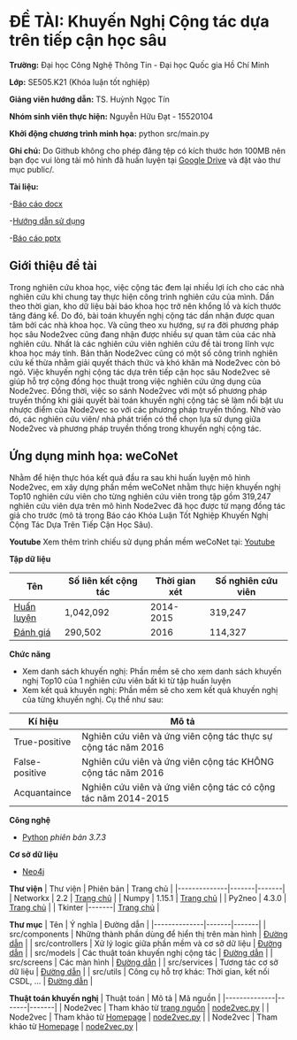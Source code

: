 # ĐỀ TÀI: Khuyến Nghị Cộng tác dựa trên tiếp cận học sâu
**Trường:** Đại học Công Nghệ Thông Tin - Đại học Quốc gia Hồ Chí Minh

**Lớp:** SE505.K21 (Khóa luận tốt nghiệp)

**Giảng viên hướng dẫn:** TS. Huỳnh Ngọc Tín

**Nhóm sinh viên thực hiện:** Nguyễn Hữu Đạt - 15520104

**Khởi động chương trình minh họa:** python src/main.py

**Ghi chú:** 
Do Github không cho phép đăng tệp có kích thước hơn 100MB nên bạn đọc vui lòng tải mô hình đã huấn luyện tại [Google Drive](https://drive.google.com/file/d/122n-UZNBmxoKSiVoixZBPfVCByPvf4Y1/view?usp=sharing) và đặt vào thư mục public/. 

**Tài liệu:** 

 -[Báo cáo docx](https://drive.google.com/file/d/1IzdFMSYUda5PmjjVrTmbfTPRqW0NSzDM/view?usp=sharing)
 
 -[Hướng dẫn sử dụng](https://drive.google.com/file/d/1WhpDVFGPHhlU1LxVVMWa5kPtQmTuv7Gp/view?usp=sharing)
 
 -[Báo cáo pptx](https://drive.google.com/file/d/1V-Xo2Nn-t7QKxX8G1EdzwfQhbsk4BYGJ/view?usp=sharing)

## Giới thiệu đề tài
 Trong nghiên cứu khoa học, việc cộng tác đem lại nhiều lợi ích cho các nhà nghiên cứu khi chung tay thực hiện công trình nghiên cứu của mình. Dần theo thời gian, kho dữ liệu bài báo khoa học trở nên khổng lồ và kích thước tăng đáng kể. Do đó, bài toán khuyến nghị cộng tác dần nhận được quan tâm bởi các nhà khoa học. Và cũng theo xu hướng, sự ra đời phương pháp học sâu Node2vec cũng đang nhận được nhiều sự quan tâm của các nhà nghiên cứu. Nhất là các nghiên cứu viên nghiên cứu đề tài trong lĩnh vực khoa học máy tính. Bản thân Node2vec cũng có một số công trình nghiên cứu kế thừa nhằm giải quyết thách thức và khó khăn mà Node2vec còn bỏ ngỏ. Việc khuyến nghị cộng tác dựa trên tiếp cận học sâu Node2vec sẽ giúp hỗ trợ cộng đồng học thuật trong việc nghiên cứu ứng dụng của Node2vec. Đồng thời, việc so sánh Node2vec với một số phương pháp truyền thống khi giải quyết bài toán khuyến  nghị cộng tác sẽ làm nổi bật ưu nhược điểm của Node2vec so với các phương pháp truyền thống. Nhờ vào đó, các nghiên cứu viên/ nhà phát triển có thể chọn lựa sử dụng giữa Node2vec và phương pháp truyền thống trong khuyến nghị cộng tác.

## Ứng dụng minh họa: weCoNet 
 Nhằm để hiện thực hóa kết quả đầu ra sau khi huấn luyện mô hình Node2vec, em xây dựng phần mềm weCoNet nhằm thực hiện khuyến nghị Top10 nghiên cứu viên cho từng nghiên cứu viên trong tập gồm 319,247 nghiên cứu viên dựa trên mô hình Node2vec đã học được từ mạng đồng tác giả cho trước (mô tả trong Báo cáo Khóa Luận Tốt Nghiệp Khuyến Nghị Cộng Tác Dựa Trên Tiếp Cận Học Sâu). 

**Youtube**
Xem thêm trình chiếu sử dụng phần mềm weCoNet tại: [Youtube](https://youtu.be/RgFHcHSJoew)

**Tập dữ liệu**

| Tên | Số liên kết cộng tác | Thời gian xét | Số nghiên cứu viên | 
|--------------|-------|-------|-------|
| [Huấn luyện](https://raw.githubusercontent.com/datnhemployee/khuyennghicongtac_15520104/master/public/prior_graph.csv) | 1,042,092 | 2014-2015 | 319,247  | 
| [Đánh giá](https://github.com/datnhemployee/khuyennghicongtac_15520104/blob/master/public/test_graph.csv) | 290,502 | 2016 |  114,327  | 

**Chức năng**
+ Xem danh sách khuyến nghị: Phần mềm sẽ cho xem danh sách khuyến nghị Top10 của 1 nghiên cứu viên bất kì từ tập huấn luyện
+ Xem kết quả khuyến nghị: Phần mềm sẽ cho xem kết quả khuyến nghị của từng khuyến nghị. Cụ thể như sau:

| Kí hiệu | Mô tả |
|--------------|-------|
| True-positive | Nghiên cứu viên và ứng viên cộng tác thực sự cộng tác năm 2016 |
| False-positive | Nghiên cứu viên và ứng viên cộng tác KHÔNG cộng tác năm 2016 |
| Acquantaince |  Nghiên cứu viên và ứng viên cộng tác có cộng tác năm 2014-2015 |
  
**Công nghệ** 
 - [Python](https://www.python.org/) *phiên bản 3.7.3*

**Cơ sở dữ liệu** 
 - [Neo4j](https://neo4j.com/developer/) 

**Thư viện**
| Thư viện | Phiên bản | Trang chủ |
|--------------|-------|-------|
| Networkx | 2.2 | [Trang chủ](https://networkx.github.io/) |
| Numpy | 1.15.1 | [Trang chủ](https://numpy.org/doc/stable/) |
| Py2neo | 4.3.0 | [Trang chủ](https://py2neo.org/v4/database.html) |
| Tkinter |-------| [Trang chủ](https://docs.python.org/3.7/library/tkinter.html#tkinter-modules) |

**Thư mục**
| Tên | Ý nghĩa | Đường dẫn |
|--------------|-------|-------|
| src/components | Những thành phần dùng để hiển thị trên màn hình | [Đường dẫn](https://github.com/datnhemployee/khuyennghicongtac_15520104/tree/master/src/components) |
| src/controllers | Xử lý logic giữa phần mềm và cơ sở dữ liệu | [Đường dẫn](https://github.com/datnhemployee/khuyennghicongtac_15520104/tree/master/src/controllers) |
| src/models | Các thuật toán khuyến nghị cộng tác | [Đường dẫn](https://github.com/datnhemployee/khuyennghicongtac_15520104/tree/master/src/models) |
| src/screens | Các màn hình | [Đường dẫn](https://github.com/datnhemployee/khuyennghicongtac_15520104/tree/master/src) |
| src/services | Tương tác cơ sở dữ liệu | [Đường dẫn](https://github.com/datnhemployee/khuyennghicongtac_15520104/tree/master/src/services) |
| src/utils | Công cụ hỗ trợ khác: Thời gian, kết nối CSDL, ... | [Đường dẫn](https://github.com/datnhemployee/khuyennghicongtac_15520104/tree/master/src/utils) |

**Thuật toán khuyến nghị**
| Thuật toán | Mô tả | Mã nguồn |
|--------------|-------|-------|
| Node2vec | Tham khảo từ [trang nguồn](https://github.com/aditya-grover/node2vec) | [node2vec.py](https://github.com/datnhemployee/khuyennghicongtac_15520104/blob/master/src/models/node2vec.py) |
| Node2vec | Tham khảo từ [Homepage](https://github.com/aditya-grover/node2vec) | [node2vec.py](https://github.com/datnhemployee/khuyennghicongtac_15520104/blob/master/src/models/node2vec.py) |
| Node2vec | Tham khảo từ [Homepage](https://github.com/aditya-grover/node2vec) | [node2vec.py](https://github.com/datnhemployee/khuyennghicongtac_15520104/blob/master/src/models/node2vec.py) |
